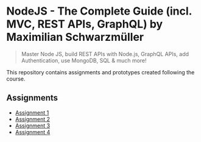 # NodeJS - The Complete Guide (incl. MVC, REST APIs, GraphQL) by Maximilian Schwarzmüller

>Master Node JS, build REST APIs with Node.js, GraphQL APIs, add Authentication, use MongoDB, SQL & much more!

This repository contains assignments and prototypes created following the course.

## Assignments

-  [Assignment 1](./assignments/assignment-1)
-  [Assignment 2](./assignments/assignment-2)
-  [Assignment 3](./assignments/assignment-3)
-  [Assignment 4](./assignments/assignment-4)